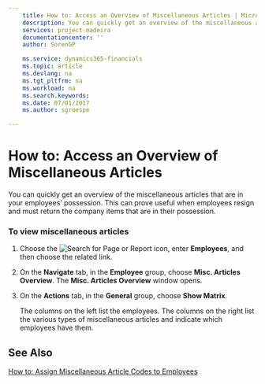 ```yaml
---
    title: How to: Access an Overview of Miscellaneous Articles | Microsoft Docs
    description: You can quickly get an overview of the miscellaneous articles that are in your employees’ possession. This can prove useful when employees resign and must return the company items that are in their possession.
    services: project-madeira
    documentationcenter: ''
    author: SorenGP

    ms.service: dynamics365-financials
    ms.topic: article
    ms.devlang: na
    ms.tgt_pltfrm: na
    ms.workload: na
    ms.search.keywords:
    ms.date: 07/01/2017
    ms.author: sgroespe

---
```

# How to: Access an Overview of Miscellaneous Articles
You can quickly get an overview of the miscellaneous articles that are in your employees’ possession. This can prove useful when employees resign and must return the company items that are in their possession.  
  
### To view miscellaneous articles  
  
1.  Choose the ![Search for Page or Report](media/ui-search/search_small.png "Search for Page or Report icon") icon, enter **Employees**, and then choose the related link.  
  
2.  On the **Navigate** tab, in the **Employee** group, choose **Misc. Articles Overview**. The **Misc. Articles Overview** window opens.  
  
3.  On the **Actions** tab, in the **General** group, choose **Show Matrix**.  
  
     The columns on the left list the employees. The columns on the right list the various types of miscellaneous articles and indicate which employees have them.  
  
## See Also  
 [How to: Assign Miscellaneous Article Codes to Employees](../how-to-assign-miscellaneous-article-codes-to-employees.md)